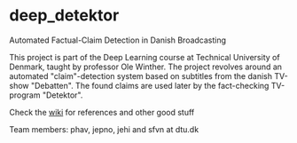 # deep_detektor
Automated Factual-Claim Detection in Danish Broadcasting

This project is part of the Deep Learning course at Technical University of Denmark, taught by professor Ole Winther. 
The project revolves around an automated "claim"-detection system based on subtitles from the danish TV-show "Debatten". The found claims are used later by the fact-checking TV-program "Detektor". 

Check the [wiki](https://github.com/sfvnDTU/deep_detektor/wiki) for references and other good stuff

Team members: phav, jepno, jehi and sfvn at dtu.dk
